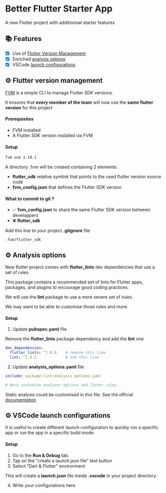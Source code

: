 # Better Flutter Starter App

A new Flutter project with additionnal starter features

## 📚 Features

- [x] Use of [Flutter Version Management](#fvm)
- [x] Enriched [analysis options](#analysisoptions)
- [x] VSCode [launch configurations](#vscodelaunchconfigurations)
  
<a name="fvm"/>

## ⚙️ Flutter version management

[FVM](https://fvm.app/) is a simple CLI to manage Flutter SDK versions.

It ensures that **every member of the team** will now use the **same flutter version** for this project

#### Prerequisites

- FVM installed
- A Flutter SDK version installed via FVM

#### Setup

```bash
fvm use 2.10.1
```

A directory .fvm will be created containing 2 elements:
- **flutter_sdk** relative symlink that points to the used flutter version source code
- **fvm_config.json** that defines the Flutter SDK version

####  What to commit to git ?
- ✅ **fvm_config.json** to share the same Flutter SDK version between developpers
- ❌ **flutter_sdk**

Add this line to your project **.gitgnore** file
```.gitignore
.fvm/flutter_sdk
```

<a name="analysisoptions"/>

## ⚙️ Analysis options

New flutter project comes with **flutter_lints** dev dependencies that use a set of rules.

This package contains a recommended set of lints for Flutter apps, packages, and plugins to encourage good coding practices.

We will use the **lint** package to use a more severe set of rules. 

We may want to be able to customise those rules and more.

#### Setup

1. Update **pubspec.yaml** file

Remove the **flutter_lints** package dependency and add the **lint** one

```yaml
dev_dependencies:
  flutter_lints: ^1.0.0    # remove this line
  lint: ^1.8.2             # add this line
```

2. Update **analysis_options.yaml** file
```yaml
include: package:lint/analysis_options.yaml

# Here customise analyser options and linter rules
```

Static analysis could be customised in this file.
See the official [documentation](https://dart.dev/guides/language/analysis-options)


<a name="vscodelaunchconfigurations"/>

## ⚙️ VSCode launch configurations

It is useful to create different launch configuration to quickly run a specific app or run the app in a specific build mode.

#### Setup

1. Go to the **Run & Debug** tab.
2. Tap on the "create a launch.json file" text button
3. Select "Dart & Flutter" environment

This will create a **launch.json** file inside **.vscode** in your project directory. 

4. Write your configurations here
